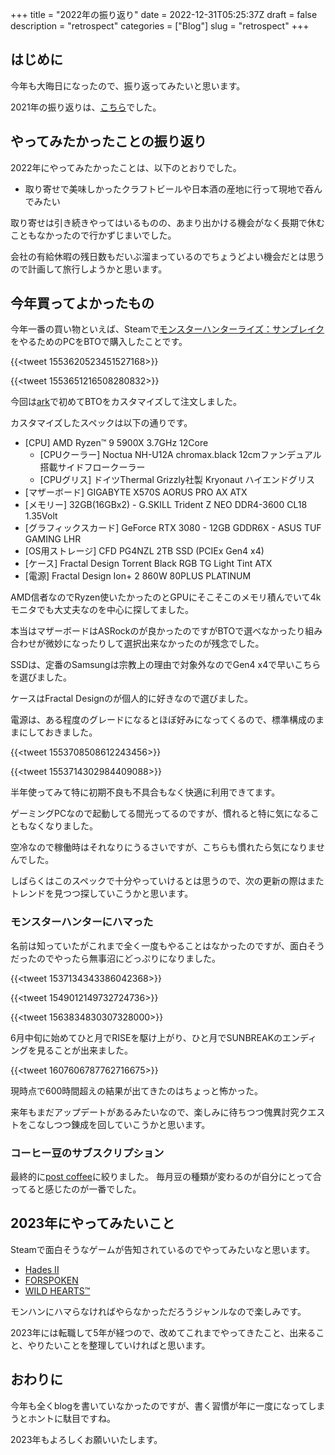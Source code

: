 +++
title = "2022年の振り返り"
date = 2022-12-31T05:25:37Z
draft = false
description = "retrospect"
categories = ["Blog"]
slug = "retrospect"
+++

## はじめに

今年も大晦日になったので、振り返ってみたいと思います。

2021年の振り返りは、[こちら](../../../2021/12/retrospect/)でした。

## やってみたかったことの振り返り

2022年にやってみたかったことは、以下のとおりでした。

- 取り寄せで美味しかったクラフトビールや日本酒の産地に行って現地で呑んでみたい

取り寄せは引き続きやってはいるものの、あまり出かける機会がなく長期で休むこともなかったので行かずじまいでした。

会社の有給休暇の残日数もだいぶ溜まっているのでちょうどよい機会だとは思うので計画して旅行しようかと思います。

## 今年買ってよかったもの

今年一番の買い物といえば、Steamで[モンスターハンターライズ：サンブレイク](https://store.steampowered.com/app/1880360/Monster_Hunter_Rise_Sunbreak/)をやるためのPCをBTOで購入したことです。

{{<tweet 1553620523451527168>}}

{{<tweet 1553651216508280832>}}

今回は[ark](https://www.ark-pc.co.jp/)で初めてBTOをカスタマイズして注文しました。

カスタマイズしたスペックは以下の通りです。

- [CPU] AMD Ryzen™ 9 5900X 3.7GHz 12Core
    - [CPUクーラー] Noctua NH-U12A  chromax.black 12cmファンデュアル搭載サイドフロークーラー
    - [CPUグリス] ドイツThermal Grizzly社製 Kryonaut ハイエンドグリス
- [マザーボード] GIGABYTE X570S AORUS PRO AX ATX
- [メモリー] 32GB(16GBx2) - G.SKILL Trident Z NEO DDR4-3600 CL18 1.35Volt
- [グラフィックスカード] GeForce RTX 3080 - 12GB GDDR6X - ASUS TUF GAMING LHR
- [OS用ストレージ] CFD PG4NZL 2TB SSD (PCIEx Gen4 x4)
- [ケース] Fractal Design Torrent Black RGB TG Light Tint ATX
- [電源] Fractal Design Ion+ 2 860W 80PLUS PLATINUM

AMD信者なのでRyzen使いたかったのとGPUにそこそこのメモリ積んでいて4kモニタでも大丈夫なのを中心に探してました。

本当はマザーボードはASRockのが良かったのですがBTOで選べなかったり組み合わせが微妙になったりして選択出来なかったのが残念でした。

SSDは、定番のSamsungは宗教上の理由で対象外なのでGen4 x4で早いこちらを選びました。

ケースはFractal Designのが個人的に好きなので選びました。

電源は、ある程度のグレードになるとほぼ好みになってくるので、標準構成のままにしておきました。

{{<tweet 1553708508612243456>}}

{{<tweet 1553714302984409088>}}

半年使ってみて特に初期不良も不具合もなく快適に利用できてます。

ゲーミングPCなので起動してる間光ってるのですが、慣れると特に気になることもなくなりました。

空冷なので稼働時はそれなりにうるさいですが、こちらも慣れたら気になりませんでした。

しばらくはこのスペックで十分やっていけるとは思うので、次の更新の際はまたトレンドを見つつ探していこうかと思います。

### モンスターハンターにハマった

名前は知っていたがこれまで全く一度もやることはなかったのですが、面白そうだったのでやったら無事沼にどっぷりになりました。

{{<tweet 1537134343386042368>}}

{{<tweet 1549012149732724736>}}

{{<tweet 1563834830307328000>}}

6月中旬に始めてひと月でRISEを駆け上がり、ひと月でSUNBREAKのエンディングを見ることが出来ました。

{{<tweet 1607606787762716675>}}

現時点で600時間超えの結果が出てきたのはちょっと怖かった。

来年もまだアップデートがあるみたいなので、楽しみに待ちつつ傀異討究クエストをこなしつつ錬成を回していこうかと思います。

### コーヒー豆のサブスクリプション

最終的に[post coffee](https://postcoffee.co)に絞りました。
毎月豆の種類が変わるのが自分にとって合ってると感じたのが一番でした。

## 2023年にやってみたいこと

Steamで面白そうなゲームが告知されているのでやってみたいなと思います。

- [Hades II](https://store.steampowered.com/app/1145350/Hades_II/)
- [FORSPOKEN](https://store.steampowered.com/app/1680880/FORSPOKEN/)
- [WILD HEARTS™](https://store.steampowered.com/app/1938010/WILD_HEARTS/)

モンハンにハマらなければやらなかっただろうジャンルなので楽しみです。

2023年には転職して5年が経つので、改めてこれまでやってきたこと、出来ること、やりたいことを整理していければと思います。

## おわりに

今年も全くblogを書いていなかったのですが、書く習慣が年に一度になってしまうとホントに駄目ですね。

2023年もよろしくお願いいたします。
